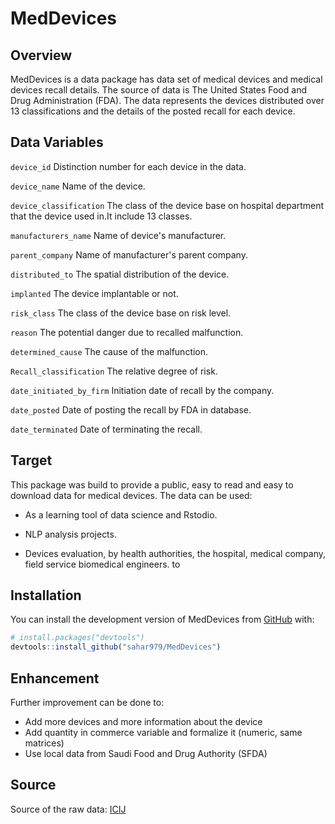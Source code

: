 
# MedDevices


<!-- badges: start -->
<!-- badges: end -->
## Overview
MedDevices is a data package has data set of medical devices and medical devices recall details. The source of data is The United States Food and Drug Administration (FDA). The data represents the devices distributed over 13 classifications and the details of the posted recall for each device.

## Data Variables

`device_id` Distinction number for each device in the data.

`device_name` Name of the device.

`device_classification` The class of the device base on hospital department that the device used in.It include 13 classes.

`manufacturers_name` Name of device's manufacturer.

`parent_company` Name of manufacturer's parent company.

`distributed_to` The spatial distribution of the device.

`implanted` The device implantable or not. 

`risk_class` The class of the device base on risk level.

`reason` The potential danger due to recalled malfunction.

`determined_cause` The cause of the malfunction.

`Recall_classification` The relative degree of risk.

`date_initiated_by_firm` Initiation date of recall by the company.

`date_posted` Date of posting the recall by FDA in database.

`date_terminated` Date of terminating the recall.

## Target

This package was build to provide a public, easy to read and easy to download data for medical devices. 
The data can be used:

- As a learning tool of data science and Rstodio.

- NLP analysis projects.

- Devices evaluation, by health authorities, the hospital, medical company, field service biomedical engineers. to 

## Installation

You can install the development version of MedDevices from [GitHub](https://github.com/sahar979/MedDevices) with:

``` r
# install.packages("devtools")
devtools::install_github("sahar979/MedDevices")
```
## Enhancement

Further improvement can be done to:
- Add more devices and more information about the device
- Add quantity in commerce variable and formalize it (numeric, same matrices)
- Use local data from Saudi Food and Drug Authority (SFDA)

## Source

Source of the raw data: [ICIJ](https://medicaldevices.icij.org/p/download)
